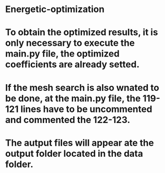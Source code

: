 # Energetic-optimization

# To obtain the optimized results, it is only necessary to execute the main.py file, the optimized coefficients are already setted.
# If the mesh search is also wnated to be done, at the main.py file, the 119-121 lines have to be uncommented and commented the 122-123.

# The autput files will appear ate the output folder located in the data folder.

